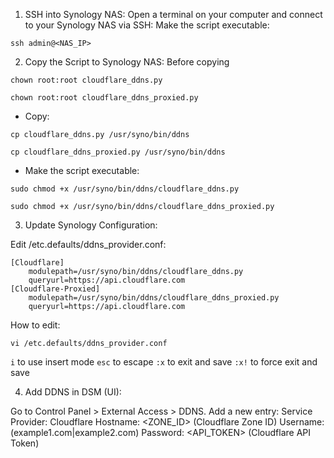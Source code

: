 1. SSH into Synology NAS:
Open a terminal on your computer and connect to your Synology NAS via SSH:
Make the script executable:
```
ssh admin@<NAS_IP>
```

2. Copy the Script to Synology NAS:
Before copying
```
chown root:root cloudflare_ddns.py
```
```
chown root:root cloudflare_ddns_proxied.py
```
- Copy:
```
cp cloudflare_ddns.py /usr/syno/bin/ddns
```
```
cp cloudflare_ddns_proxied.py /usr/syno/bin/ddns
```
- Make the script executable:
```
sudo chmod +x /usr/syno/bin/ddns/cloudflare_ddns.py
```
```
sudo chmod +x /usr/syno/bin/ddns/cloudflare_ddns_proxied.py
```
3. Update Synology Configuration:

Edit /etc.defaults/ddns_provider.conf:
```
[Cloudflare]
    modulepath=/usr/syno/bin/ddns/cloudflare_ddns.py
    queryurl=https://api.cloudflare.com
[Cloudflare-Proxied]
    modulepath=/usr/syno/bin/ddns/cloudflare_ddns_proxied.py
    queryurl=https://api.cloudflare.com
```

How to edit:
```
vi /etc.defaults/ddns_provider.conf
```
`i` to use insert mode
`esc` to escape
`:x` to exit and save
`:x!` to force exit and save

4. Add DDNS in DSM (UI):

Go to Control Panel > External Access > DDNS.
Add a new entry:
Service Provider: Cloudflare
Hostname: <ZONE_ID> (Cloudflare Zone ID)
Username: <DOMAINS> (example1.com|example2.com)
Password: <API_TOKEN> (Cloudflare API Token)